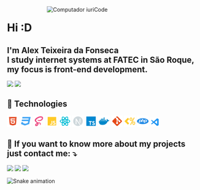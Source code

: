 <img src="https://media.giphy.com/media/ZVik7pBtu9dNS/giphy.gif" min-width="400px" max-width="400px" width="400px" align="right" alt="Computador iuriCode">

  # Hi :D

  ## I'm Alex Teixeira da Fonseca <br> I study internet systems at FATEC in São Roque, my focus is front-end development.


<div>
  <img height="180em" src="https://github-readme-stats.vercel.app/api?username=alextfonseca&issues&theme=tokyonight&border_radius=15&hide_border=true"/>
  <img height="180em" src="https://github-readme-stats.vercel.app/api/top-langs/?username=alextfonseca&layout=compact&theme=tokyonight&border_radius=15&hide_border=true"/>
</div>

## 🚀 Technologies
<div align="left">
  <img src="https://raw.githubusercontent.com/PKief/vscode-material-icon-theme/main/icons/html.svg" alt="html" width="30" height="30" />
  <img src="https://raw.githubusercontent.com/PKief/vscode-material-icon-theme/main/icons/css.svg" alt="html" width="30" height="30" />
  <img src="https://raw.githubusercontent.com/PKief/vscode-material-icon-theme/main/icons/sass.svg" alt="sass" width="30" height="30" />
  <img src="https://raw.githubusercontent.com/PKief/vscode-material-icon-theme/main/icons/javascript.svg" alt="javascript" width="30" height="30" />
  <img src="https://raw.githubusercontent.com/PKief/vscode-material-icon-theme/main/icons/react.svg" alt="react" width="30" height="30" />
  <img src="https://raw.githubusercontent.com/PKief/vscode-material-icon-theme/main/icons/next.svg" alt="next" width="30" height="30" />
  <img src="https://raw.githubusercontent.com/PKief/vscode-material-icon-theme/main/icons/typescript.svg" alt="typescript" width="30" height="30" />
  <img src="https://raw.githubusercontent.com/PKief/vscode-material-icon-theme/main/icons/docker.svg" alt="docker" width="30" height="30" />
  <img src="https://raw.githubusercontent.com/PKief/vscode-material-icon-theme/main/icons/git.svg" alt="git" width="30" height="30" />
  <img src="https://raw.githubusercontent.com/PKief/vscode-material-icon-theme/main/icons/ejs.svg" alt="ejs" width="30" height="30" />
  <img src="https://raw.githubusercontent.com/PKief/vscode-material-icon-theme/main/icons/php.svg" alt="php" width="30" height="30" />
  <img src="https://raw.githubusercontent.com/PKief/vscode-material-icon-theme/main/icons/vscode.svg" alt="vscode" width="25" height="25" />
</div>


 ## 💌 If you want to know more about my projects just contact me: ⤵️

<p align="left">

  <a href="https://www.linkedin.com/in/alex-teixeira-da-fonseca-5a99931a2/" alt="Linkedin">
  <img src="https://img.shields.io/badge/-Linkedin-0e76a8?style=flat-square&logo=Linkedin&logoColor=white&link=LINK-DO-SEU-LINKEDIN" /></a>

  <a href="https://wa.me/+5511976184659?text=Olá%20Alex" alt="WhatsApp">
  <img src="https://img.shields.io/badge/-WhatsApp-25d366?style=flat-square&labelColor=25d366&logo=whatsapp&logoColor=white&link=API-DO-SEU-WHATSAPP"/></a>

  <a href="https://www.instagram.com/devalextf/?hl=pt-br" alt="Instagram">
  <img src="https://img.shields.io/badge/-Instagram-DF0174?style=flat-square&labelColor=DF0174&logo=instagram&logoColor=white&link=LINK-DO-SEU-INSTAGRAM"/></a>
</p>

![Snake animation](https://github.com/alextfonseca/rafaballerini/blob/output/github-contribution-grid-snake.svg)
